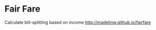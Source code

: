 # Fair Fare
Calculate bill-splitting based on income
<a href="http://madelinw.github.io/fairfare/">http://madelinw.github.io/fairfare</a>
